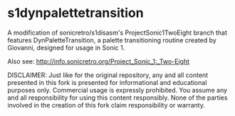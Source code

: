 s1dynpalettetransition
============

A modification of sonicretro/s1disasm's ProjectSonic1TwoEight branch that features DynPaletteTransition, a palette transitioning routine created by Giovanni, designed for usage in Sonic 1.

Also see: http://info.sonicretro.org/Project_Sonic_1:_Two-Eight

DISCLAIMER:
Just like for the original repository, any and all content presented in this fork is presented for informational and educational purposes only.
Commercial usage is expressly prohibited.
You assume any and all responsibility for using this content responsibly. None of the parties involved in the creation of this fork claim responsibility or warranty.
